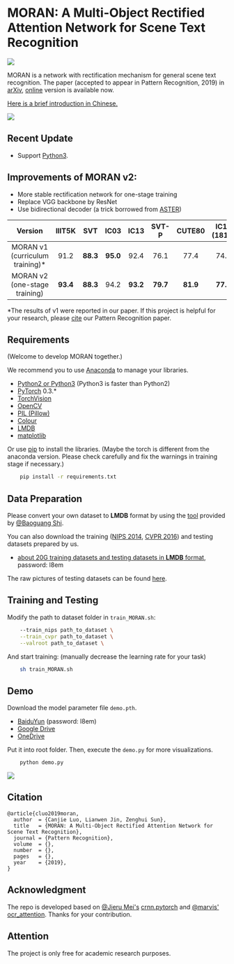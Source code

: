 # MORAN: A Multi-Object Rectified Attention Network for Scene Text Recognition

![](https://img.shields.io/badge/version-v2-brightgreen.svg)

MORAN is a network with rectification mechanism for general scene text recognition. The paper (accepted to appear in Pattern Recognition, 2019) in [arXiv](https://arxiv.org/abs/1901.03003), [online](https://www.sciencedirect.com/science/article/pii/S0031320319300263?via%3Dihub) version is available now.

[Here is a brief introduction in Chinese.](https://mp.weixin.qq.com/s/XbT_t_9C__KdyCCw8CGDVA)

![](demo/MORAN_v2.gif)

## Recent Update

- Support [Python3](https://www.python.org/).

## Improvements of MORAN v2:

- More stable rectification network for one-stage training
- Replace VGG backbone by ResNet
- Use bidirectional decoder (a trick borrowed from [ASTER](https://github.com/bgshih/aster))

| <center>Version</center> | <center>IIIT5K</center> | <center>SVT</center> | <center>IC03</center> | <center>IC13</center> | <center>SVT-P</center> | <center>CUTE80</center> | <center>IC15 (1811)</center> | <center>IC15 (2077)</center> |
| :---: | :---: | :---: | :---:| :---:| :---:| :---:| :---:| :---:|
| MORAN v1 (curriculum training)\* | <center>91.2</center> | <center>**88.3**</center> | <center>**95.0**</center> | <center>92.4</center> | <center>76.1</center> | <center>77.4</center> | <center>74.7</center> | <center>68.8</center> |
| <center>MORAN v2 (one-stage training)</center> | <center>**93.4**</center> | <center>**88.3**</center> | <center>94.2</center> | <center>**93.2**</center> | <center>**79.7**</center> | <center>**81.9**</center> | <center>**77.8**</center> | <center>**73.9**</center> |

\*The results of v1 were reported in our paper. If this project is helpful for your research, please [cite](https://github.com/Canjie-Luo/MORAN_v2/blob/master/README.md#citation) our Pattern Recognition paper.

## Requirements

(Welcome to develop MORAN together.)

We recommend you to use [Anaconda](https://www.anaconda.com/) to manage your libraries.

- [Python2 or Python3](https://www.python.org/) (Python3 is faster than Python2)
- [PyTorch](https://pytorch.org/) 0.3.*
- [TorchVision](https://pypi.org/project/torchvision/)
- [OpenCV](https://opencv.org/)
- [PIL (Pillow)](https://pillow.readthedocs.io/en/stable/#)
- [Colour](https://pypi.org/project/colour/)
- [LMDB](https://pypi.org/project/lmdb/)
- [matplotlib](https://pypi.org/project/matplotlib/)

Or use [pip](https://pypi.org/project/pip/) to install the libraries. (Maybe the torch is different from the anaconda version. Please check carefully and fix the warnings in training stage if necessary.)

```bash
    pip install -r requirements.txt
```

## Data Preparation
Please convert your own dataset to **LMDB** format by using the [tool](https://github.com/bgshih/crnn/blob/master/tool/create_dataset.py) provided by [@Baoguang Shi](https://github.com/bgshih). 

You can also download the training ([NIPS 2014](http://www.robots.ox.ac.uk/~vgg/data/text/), [CVPR 2016](http://www.robots.ox.ac.uk/~vgg/data/scenetext/)) and testing datasets prepared by us. 

- [about 20G training datasets and testing datasets in **LMDB** format](https://pan.baidu.com/s/1TqZfvoEhyv57yf4YBjSzFg), password: l8em

The raw pictures of testing datasets can be found [here](https://github.com/chengzhanzhan/STR).

## Training and Testing

Modify the path to dataset folder in `train_MORAN.sh`:

```bash
	--train_nips path_to_dataset \
	--train_cvpr path_to_dataset \
	--valroot path_to_dataset \
```

And start training: (manually decrease the learning rate for your task)

```bash
	sh train_MORAN.sh
```

## Demo

Download the model parameter file `demo.pth`.

- [BaiduYun](https://pan.baidu.com/s/1TqZfvoEhyv57yf4YBjSzFg) (password: l8em)
- [Google Drive](https://drive.google.com/file/d/1IDvT51MXKSseDq3X57uPjOzeSYI09zip/view?usp=sharing)
- [OneDrive](https://1drv.ms/u/s!Am3wqyDHs7r0hkAl0AtRIODcqOV3)

Put it into root folder. Then, execute the `demo.py` for more visualizations.

```bash
	python demo.py
``` 

![](demo/demo.png)

## Citation

```
@article{cluo2019moran,
  author  = {Canjie Luo, Lianwen Jin, Zenghui Sun},
  title   = {MORAN: A Multi-Object Rectified Attention Network for Scene Text Recognition},
  journal = {Pattern Recognition}, 
  volume  = {}, 
  number  = {}, 
  pages   = {},
  year    = {2019}, 
}
```

## Acknowledgment
The repo is developed based on [@Jieru Mei's](https://github.com/meijieru) [crnn.pytorch](https://github.com/meijieru/crnn.pytorch) and [@marvis'](https://github.com/marvis) [ocr_attention](https://github.com/marvis/ocr_attention). Thanks for your contribution.

## Attention
The project is only free for academic research purposes.
